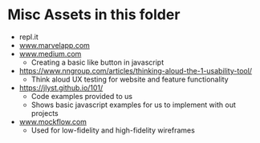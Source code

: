 # Misc Assets in this folder
* repl.it
* www.marvelapp.com
* www.medium.com
  * Creating a basic like button in javascript
* https://www.nngroup.com/articles/thinking-aloud-the-1-usability-tool/
  * Think aloud UX testing for website and feature functionality
* https://jlyst.github.io/101/
  * Code examples provided to us
  * Shows basic javascript examples for us to implement with out projects
* www.mockflow.com
  * Used for low-fidelity and high-fidelity wireframes
